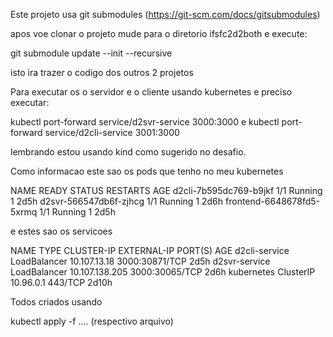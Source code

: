 Este projeto usa git submodules (https://git-scm.com/docs/gitsubmodules)

apos voe clonar o projeto mude para o diretorio ifsfc2d2both e execute:

git submodule update --init --recursive

isto ira trazer o codigo dos outros 2 projetos

Para executar os o servidor e o cliente usando kubernetes e preciso executar:


kubectl port-forward service/d2svr-service 3000:3000 
e
kubectl port-forward service/d2cli-service 3001:3000 

lembrando estou usando kind como sugerido no desafio.

Como informacao este sao os pods que tenho no meu kubernetes

NAME                        READY   STATUS    RESTARTS   AGE
d2cli-7b595dc769-b9jkf      1/1     Running   1          2d5h
d2svr-566547db6f-zjhcg      1/1     Running   1          2d6h
frontend-6648678fd5-5xrmq   1/1     Running   1          2d5h

e estes sao os servicoes

NAME            TYPE           CLUSTER-IP       EXTERNAL-IP   PORT(S)          AGE
d2cli-service   LoadBalancer   10.107.13.18     <pending>     3000:30871/TCP   2d5h
d2svr-service   LoadBalancer   10.107.138.205   <pending>     3000:30065/TCP   2d6h
kubernetes      ClusterIP      10.96.0.1        <none>        443/TCP          2d10h

Todos criados usando

kubectl apply -f .... (respectivo arquivo)


